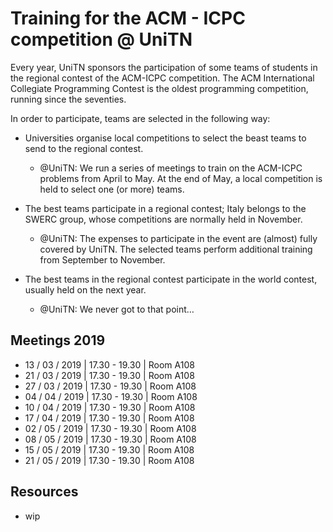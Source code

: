 # Training for the ACM - ICPC competition @ UniTN

Every year, UniTN sponsors the participation of some teams of students in the regional contest of the ACM-ICPC competition. 
The ACM International Collegiate Programming Contest is the oldest programming competition, running since the seventies.

In order to participate, teams are selected in the following way:

* Universities organise local competitions to select the beast teams to send to the regional contest.

    * @UniTN: We run a series of meetings to train on the ACM-ICPC problems from April to May. At the end of May, a local competition is held to select one (or more) teams.

* The best teams participate in a regional contest; Italy belongs to the SWERC group, whose competitions are normally held in November.
    * @UniTN: The expenses to participate in the event are (almost) fully covered by UniTN. The selected teams perform additional training from September to November.
    
* The best teams in the regional contest participate in the world contest, usually held on the next year.
    * @UniTN: We never got to that point…
    
## Meetings 2019
* 13 / 03 / 2019 | 17.30 - 19.30 | Room A108
* 21 / 03 / 2019 | 17.30 - 19.30 | Room A108
* 27 / 03 / 2019 | 17.30 - 19.30 | Room A108
* 04 / 04 / 2019 | 17.30 - 19.30 | Room A108
* 10 / 04 / 2019 | 17.30 - 19.30 | Room A108
* 17 / 04 / 2019 | 17.30 - 19.30 | Room A108
* 02 / 05 / 2019 | 17.30 - 19.30 | Room A108
* 08 / 05 / 2019 | 17.30 - 19.30 | Room A108
* 15 / 05 / 2019 | 17.30 - 19.30 | Room A108
* 21 / 05 / 2019 | 17.30 - 19.30 | Room A108

## Resources
* wip

